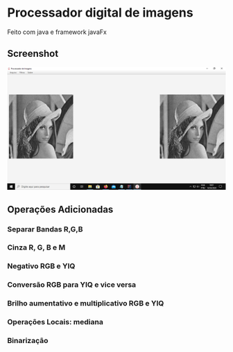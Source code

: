 # Processador digital de imagens
Feito com java e framework javaFx
## Screenshot
![](imagens/ex.png)

## Operações Adicionadas

### Separar Bandas R,G,B
### Cinza R, G, B e M
### Negativo RGB e YIQ
### Conversão RGB para YIQ e vice versa
### Brilho aumentativo e multiplicativo RGB e YIQ
### Operações Locais: mediana
### Binarização
